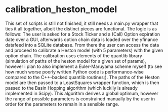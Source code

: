 # calibration_heston_model
This set of scripts is still not finished, it still needs a main.py wrapper that ties it all together, albeit the distinct pieces are functional.
The logic is as follows: The user is asked for a Stock Ticker and a (Call) Option expiration date over a GUI, afterwards option chain data is loaded over the yfinance datafeed into a SQLite database. From there the user can access the data and proceed to calibrate a Heston model (with 5 parameters) with the given option chain. 
The calibration uses elements of the quantlib library (simulation of paths of the heston model for a given set of params), however i plan to also implement a Euler-Maruyama scheme myself (to see how much worse poorly written Python code is performance-wise compared to the C++-backed quantlib routines;).
The paths of the Heston model are then passed to a LeastSquares wrapper function, which is then passed to the Basin Hopping algorithm (which luckily is already implemented in Scipy). This algorithm derives a global optimum, however the range of possible parameters is constrained manually by the user in order for the parameters to remain in a sensible range.
